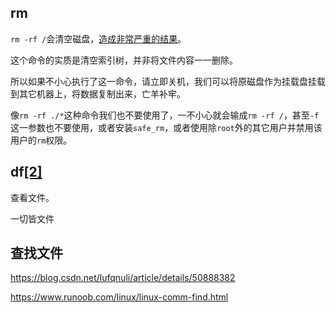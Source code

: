 ## rm

`rm -rf /`会清空磁盘，[造成非常严重的结果](https://www.zhihu.com/question/29438735/answer/1828100420)。

这个命令的实质是清空索引树，并非将文件内容一一删除。

所以如果不小心执行了这一命令，请立即关机，我们可以将原磁盘作为挂载盘挂载到其它机器上，将数据复制出来，亡羊补牢。

像`rm -rf ./*`这种命令我们也不要使用了，一不小心就会输成`rm -rf /`，甚至`-f`这一参数也不要使用，或者安装`safe_rm`，或者使用除`root`外的其它用户并禁用该用户的`rm`权限。



## df[[2]](https://www.runoob.com/linux/linux-comm-df.html)

查看文件。

一切皆文件



## 查找文件

https://blog.csdn.net/lufqnuli/article/details/50888382

https://www.runoob.com/linux/linux-comm-find.html

